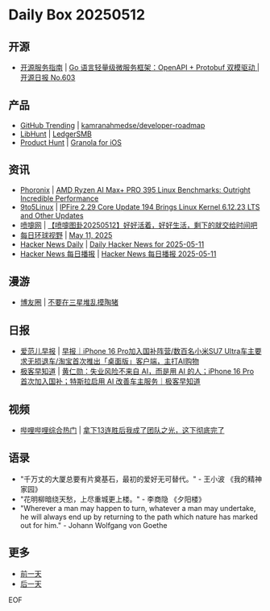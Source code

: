 # Daily Box 20250512

## 开源
- [开源服务指南](https://osguider.com/blog/) | [Go 语言轻量级微服务框架：OpenAPI + Protobuf 双模驱动 | 开源日报 No.603](https://osguider.com/blog/post/daily/daily-603/)

## 产品
- [GitHub Trending](https://github.com/trending?since=daily) | [kamranahmedse/developer-roadmap](https://github.com/kamranahmedse/developer-roadmap)
- [LibHunt](https://www.libhunt.com/) | [LedgerSMB](https://www.libhunt.com/r/LedgerSMB)
- [Product Hunt](https://www.producthunt.com) | [Granola for iOS](https://www.producthunt.com/posts/granola-for-ios)

## 资讯
- [Phoronix](https://www.phoronix.com/) | [AMD Ryzen AI Max+ PRO 395 Linux Benchmarks: Outright Incredible Performance](https://www.phoronix.com/review/amd-ryzen-ai-max-pro-395)
- [9to5Linux](https://9to5linux.com/) | [IPFire 2.29 Core Update 194 Brings Linux Kernel 6.12.23 LTS and Other Updates](https://9to5linux.com/ipfire-2-29-core-update-194-brings-linux-kernel-6-12-23-lts-and-other-updates)
- [喷嚏网](http://www.dapenti.com/blog/blog.asp?subjectid=70&name=xilei) | [【喷嚏图卦20250512】好好活着，好好生活，剩下的就交给时间吧](http://www.dapenti.com/blog/more.asp?name=xilei&id=185914)
- [每日环球视野](https://idai.ly/) | [May 11, 2025](http://m.idai.ly/se/a193iG?1746892800)
- [Hacker News Daily](https://www.daemonology.net/hn-daily/) | [Daily Hacker News for 2025-05-11](https://www.daemonology.net/hn-daily/2025-05-11.html)
- [Hacker News 每日播报](https://hacker-news.agi.li/) | [Hacker News 每日播报 2025-05-11](https://hacker-news.agi.li/post/2025-05-11)

## 漫游
- [博友圈](https://www.boyouquan.com/home) | [不要在三星堆乱摸陶猪](https://www.boyouquan.com/go?from=feed&link=https%3A%2F%2Fmaie.name%2F1027.html)

## 日报
- [爱范儿早报](https://www.ifanr.com/category/ifanrnews) | [早报｜iPhone 16 Pro加入国补阵营/数百名小米SU7 Ultra车主要求无损退车/淘宝首次推出「桌面版」客户端，主打AI购物](https://www.ifanr.com/1623457)
- [极客早知道](https://www.geekpark.net/column/74) | [黄仁勋：失业风险不来自 AI，而是用 AI 的人；iPhone 16 Pro 首次加入国补；特斯拉启用 AI 改善车主服务｜极客早知道](https://www.geekpark.net/news/349139)

## 视频
- [哔哩哔哩综合热门](https://www.bilibili.com/v/popular/all/) | [拿下13连胜后我成了团队之光，这下彻底完了](https://b23.tv/BV1jcEEzgE3e)

## 语录
- "千万丈的大厦总要有片奠基石，最初的爱好无可替代。" - 王小波 《我的精神家园》
- "花明柳暗绕天愁，上尽重城更上楼。" - 李商隐 《夕阳楼》
- "Wherever a man may happen to turn, whatever a man may undertake, he will always end up by returning to the path which nature has marked out for him." - Johann Wolfgang von Goethe

## 更多
- [前一天](daily-box-20250511.md)
- [后一天](daily-box-20250513.md)

EOF